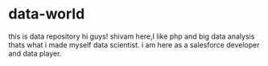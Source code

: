# data-world
this is data repository
hi guys!
shivam here,I like php and big data analysis thats what i made myself data scientist.
i am here as a salesforce developer and data player.
